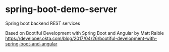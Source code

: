 # spring-boot-demo-server
Spring boot backend REST services

Based on Bootiful Development with Spring Boot and Angular by Matt Raible
https://developer.okta.com/blog/2017/04/26/bootiful-development-with-spring-boot-and-angular
